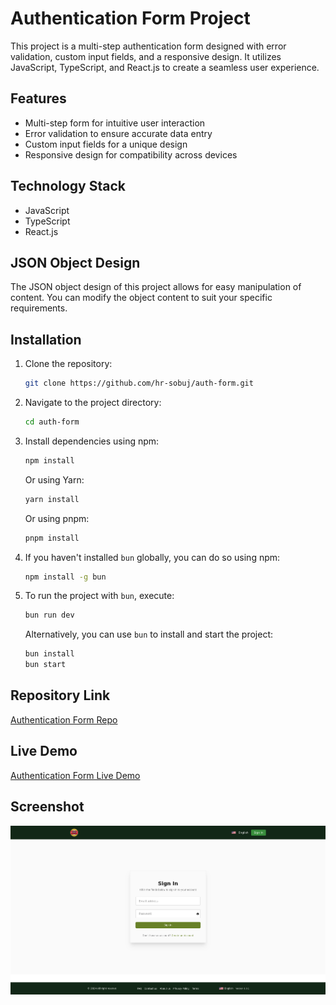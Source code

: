 # Authentication Form Project

This project is a multi-step authentication form designed with error validation, custom input fields, and a responsive design. It utilizes JavaScript, TypeScript, and React.js to create a seamless user experience.

## Features

- Multi-step form for intuitive user interaction
- Error validation to ensure accurate data entry
- Custom input fields for a unique design
- Responsive design for compatibility across devices

## Technology Stack

- JavaScript
- TypeScript
- React.js

## JSON Object Design

The JSON object design of this project allows for easy manipulation of content. You can modify the object content to suit your specific requirements.

## Installation

1. Clone the repository:

   ```bash
   git clone https://github.com/hr-sobuj/auth-form.git
   ```

2. Navigate to the project directory:

   ```bash
   cd auth-form
   ```

3. Install dependencies using npm:

   ```bash
   npm install
   ```

   Or using Yarn:

   ```bash
   yarn install
   ```

   Or using pnpm:

   ```bash
   pnpm install
   ```

4. If you haven't installed `bun` globally, you can do so using npm:

   ```bash
   npm install -g bun
   ```

5. To run the project with `bun`, execute:

   ```bash
   bun run dev
   ```

   Alternatively, you can use `bun` to install and start the project:

   ```bash
   bun install
   bun start
   ```

## Repository Link

[Authentication Form Repo](https://github.com/hr-sobuj/auth-form)

## Live Demo

[Authentication Form Live Demo](https://auth-form-gold.vercel.app/)

## Screenshot

![Authentication Form Screenshot](screenshot.png)
